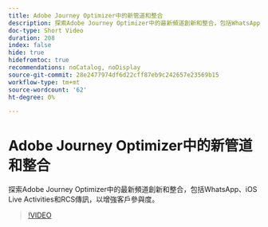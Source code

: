 ```yaml
---
title: Adobe Journey Optimizer中的新管道和整合
description: 探索Adobe Journey Optimizer中的最新頻道創新和整合，包括WhatsApp、iOS Live Activities和RCS傳訊，以增強客戶參與度。
doc-type: Short Video
duration: 208
index: false
hide: true
hidefromtoc: true
recommendations: noCatalog, noDisplay
source-git-commit: 28e2477974df6d22cff87eb9c242657e23569b15
workflow-type: tm+mt
source-wordcount: '62'
ht-degree: 0%

---
```



# Adobe Journey Optimizer中的新管道和整合

探索Adobe Journey Optimizer中的最新頻道創新和整合，包括WhatsApp、iOS Live Activities和RCS傳訊，以增強客戶參與度。

<!-- 62_S520_3442520_207_new-channels-and-integrations-in-adobe-journey-optimizer -->
>[!VIDEO](https://video.tv.adobe.com/v/3460353/?learn=on&enablevpops=true&captions=chi_hant)
